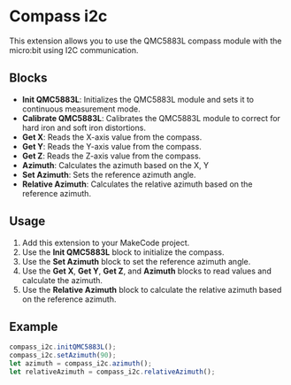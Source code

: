 # Compass i2c

This extension allows you to use the QMC5883L compass module with the micro:bit using I2C communication.

## Blocks

- **Init QMC5883L**: Initializes the QMC5883L module and sets it to continuous measurement mode.
- **Calibrate QMC5883L**: Calibrates the QMC5883L module to correct for hard iron and soft iron distortions.
- **Get X**: Reads the X-axis value from the compass.
- **Get Y**: Reads the Y-axis value from the compass.
- **Get Z**: Reads the Z-axis value from the compass.
- **Azimuth**: Calculates the azimuth based on the X, Y
- **Set Azimuth**: Sets the reference azimuth angle.
- **Relative Azimuth**: Calculates the relative azimuth based on the reference azimuth.

## Usage

1. Add this extension to your MakeCode project.
2. Use the **Init QMC5883L** block to initialize the compass.
3. Use the **Set Azimuth** block to set the reference azimuth angle.
4. Use the **Get X**, **Get Y**, **Get Z**, and **Azimuth** blocks to read values and calculate the azimuth.
5. Use the **Relative Azimuth** block to calculate the relative azimuth based on the reference azimuth.

## Example

```typescript
compass_i2c.initQMC5883L();
compass_i2c.setAzimuth(90);
let azimuth = compass_i2c.azimuth();
let relativeAzimuth = compass_i2c.relativeAzimuth();
